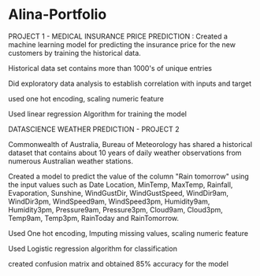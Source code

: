 # Alina-Portfolio

PROJECT 1 - MEDICAL INSURANCE PRICE PREDICTION
: Created a machine learning model for predicting the insurance price for the new customers by training the historical data.

Historical data set contains more than 1000's of unique entries

Did exploratory data analysis to establish correlation with inputs and target

 used one hot encoding, scaling numeric feature
 
 Used linear regression Algorithm for training the model 


DATASCIENCE WEATHER PREDICTION - PROJECT 2

Commonwealth of Australia, Bureau of Meteorology has shared a historical dataset that contains about 10 years of daily weather observations from numerous Australian weather stations.

Created a model to predict the value of the column "Rain tomorrow" using the input values such as Date Location, MinTemp, MaxTemp, Rainfall, Evaporation, Sunshine, WindGustDir, WindGustSpeed, WindDir9am, WindDir3pm, WindSpeed9am, WindSpeed3pm, Humidity9am, Humidity3pm, Pressure9am, Pressure3pm, Cloud9am, Cloud3pm, Temp9am, Temp3pm, RainToday and RainTomorrow.

Used One hot encoding, Imputing missing values, scaling numeric feature

Used Logistic regression algorithm for classification

created confusion matrix and obtained 85% accuracy for the model
